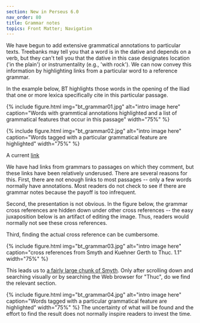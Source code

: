 ```yaml
---
section: New in Perseus 6.0
nav_order: 80
title: Grammar notes
topics: Front Matter; Navigation
---
```


We have begun to add extensive grammatical annotations to particular texts. Treebanks may tell you that a word is in the dative and depends on a verb, but they can't tell you that the dative in this case
designates location ('in the plain') or instrumentality (e.g., 'with rock'). We can now convey this information by highlighting links from a particular word to
a reference grammar.

In the example below, BT highlights those words in the opening of the Iliad that one or more lexica specifically cite in this particular passage.


{% include figure.html img="bt_grammar01.jpg" alt="intro image here" caption="Words with grammtical annotations highlighted and a list of grammatical features that occur in this passage" width="75%" %}

{% include figure.html img="bt_grammar02.jpg" alt="intro image here" caption="Words tagged with a particular grammatical feature are highlighted" width="75%" %}



A current [link](https://beyond-translation-dev.perseus.org/reader/urn:cts:greekLit:tlg0012.tlg001.perseus-grc2:1.1-1.7?mode=dictionary-entries)

We have had links from grammars to passages on which they comment, but these links have been relatively underused. There are several reasons for this. 
First, there are not enough links to most passages -- only a few words normally have annotations. Most readers do not check to see if there are grammar notes because the payoff is too infrequent.

Second, the presentation is not obvious. In the figure below, the grammar cross references are hidden down under other cross references -- the easy juxaposition below is an artifact of editing the image. Thus, readers would normally not see these cross references.

Third, finding the actual cross reference can be cumbersome.

{% include figure.html img="bt_grammar03.jpg" alt="intro image here" caption="cross references from Smyth and Kuehner Gerth to Thuc. 1.1" width="75%" %}

This leads us to [a fairly large chunk of Smyth]([url](http://www.perseus.tufts.edu/hopper/text?doc=Perseus:text:1999.04.0007:part=4:chapter=40)). Only after scrolling down and searching visually or by searching the Web browser for "Thuc", do we find the relevant section.

{% include figure.html img="bt_grammar04.jpg" alt="intro image here" caption="Words tagged with a particular grammatical feature are highlighted" width="75%" %}
The uncertainty of what will be found and the effort to find the result does not normally inspire readers to invest the time.
